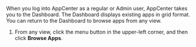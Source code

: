 When you log into AppCenter as a regular or Admin user, AppCenter takes you to the Dashboard. The Dashboard displays existing apps in grid format. You can return to the Dashboard to browse apps from any view.

1. From any view, click the menu button in the upper-left corner, and then click **Browse Apps**.
